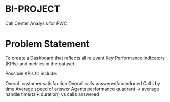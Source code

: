 # BI-PROJECT
Call Center Analysis for PWC
# Problem Statement

To create a Dashboard that reflects all relevant Key Performance Indicators (KPIs) and metrics in the dataset.

Possible KPIs to include:

Overall customer satisfaction
Overall calls answered/abandoned
Calls by time
Average speed of answer
Agents performance quadrant -> average handle time(talk duration) vs calls answered
